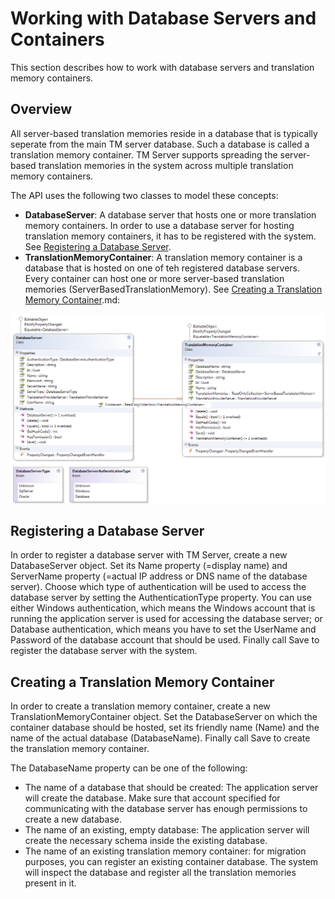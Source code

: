 Working with Database Servers and Containers
=====
This section describes how to work with database servers and translation memory containers.

Overview
------
All server-based translation memories reside in a database that is typically seperate from the main TM server database. Such a database is called a translation memory container. TM Server supports spreading the server-based translation memories in the system across multiple translation memory containers.

The API uses the following two classes to model these concepts:

* **DatabaseServer**: A database server that hosts one or more translation memory containers. In order to use a database server for hosting translation memory containers, it has to be registered with the system. See [Registering a Database Server](#registering-a-database-server).
* **TranslationMemoryContainer**: A translation memory container is a database that is hosted on one of teh registered database servers. Every container can host one or more server-based translation memories (ServerBasedTranslationMemory). See [Creating a Translation Memory Container](#creating-a-translation-memory-container).md:

<img style="display:block; " src="images/DatabaseServerAndContainer.png"/>


Registering a Database Server
-----
In order to register a database server with TM Server, create a new DatabaseServer object. Set its Name property (=display name) and ServerName property (=actual IP address or DNS name of the database server). Choose which type of authentication will be used to access the database server by setting the AuthenticationType property. You can use either Windows authentication, which means the Windows account that is running the application server is used for accessing the database server; or Database authentication, which means you have to set the UserName and Password of the database account that should be used. Finally call Save to register the database server with the system.

Creating a Translation Memory Container
-----
In order to create a translation memory container, create a new TranslationMemoryContainer object. Set the DatabaseServer on which the container database should be hosted, set its friendly name (Name) and the name of the actual database (DatabaseName). Finally call Save to create the translation memory container.

The DatabaseName property can be one of the following:

* The name of a database that should be created: The application server will create the database. Make sure that account specified for communicating with the database server has enough permissions to create a new database.
* The name of an existing, empty database: The application server will create the necessary schema inside the existing database.
* The name of an existing translation memory container: for migration purposes, you can register an existing container database. The system will inspect the database and register all the translation memories present in it.